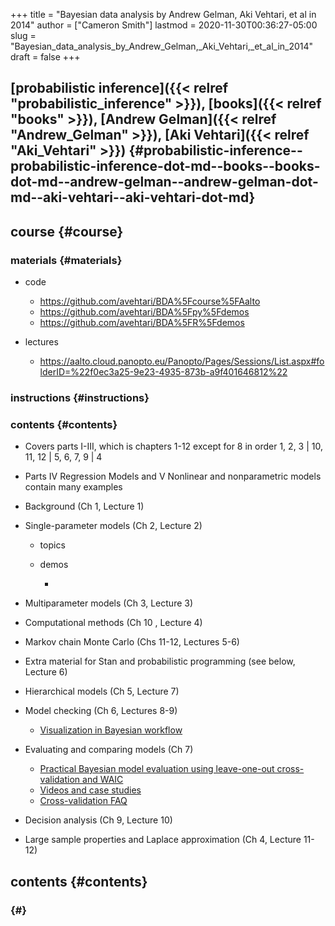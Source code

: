 +++
title = "Bayesian data analysis by Andrew Gelman, Aki Vehtari, et al in 2014"
author = ["Cameron Smith"]
lastmod = 2020-11-30T00:36:27-05:00
slug = "Bayesian_data_analysis_by_Andrew_Gelman,_Aki_Vehtari,_et_al_in_2014"
draft = false
+++

## [probabilistic inference]({{< relref "probabilistic_inference" >}}), [books]({{< relref "books" >}}), [Andrew Gelman]({{< relref "Andrew_Gelman" >}}), [Aki Vehtari]({{< relref "Aki_Vehtari" >}}) {#probabilistic-inference--probabilistic-inference-dot-md--books--books-dot-md--andrew-gelman--andrew-gelman-dot-md--aki-vehtari--aki-vehtari-dot-md}


## course {#course}


### materials {#materials}

<!--list-separator-->

-  code

    <!--list-separator-->

    -  <https://github.com/avehtari/BDA%5Fcourse%5FAalto>

    <!--list-separator-->

    -  <https://github.com/avehtari/BDA%5Fpy%5Fdemos>

    <!--list-separator-->

    -  <https://github.com/avehtari/BDA%5FR%5Fdemos>

<!--list-separator-->

-  lectures

    <!--list-separator-->

    -  <https://aalto.cloud.panopto.eu/Panopto/Pages/Sessions/List.aspx#folderID=%22f0ec3a25-9e23-4935-873b-a9f401646812%22>


### instructions {#instructions}


### contents {#contents}

<!--list-separator-->

-  Covers parts I-III, which is chapters 1-12 except for 8 in order 1, 2, 3 | 10, 11, 12 | 5, 6, 7, 9 | 4

<!--list-separator-->

-  Parts IV Regression Models and V Nonlinear and nonparametric models contain many examples

<!--list-separator-->

-  Background (Ch 1, Lecture 1)

<!--list-separator-->

-  Single-parameter models (Ch 2, Lecture 2)

    <!--list-separator-->

    -  topics

    <!--list-separator-->

    -  demos

        <!--list-separator-->

        -

<!--list-separator-->

-  Multiparameter models (Ch 3, Lecture 3)

<!--list-separator-->

-  Computational methods (Ch 10 , Lecture 4)

<!--list-separator-->

-  Markov chain Monte Carlo (Chs 11-12, Lectures 5-6)

<!--list-separator-->

-  Extra material for Stan and probabilistic programming (see below, Lecture 6)

<!--list-separator-->

-  Hierarchical models (Ch 5, Lecture 7)

<!--list-separator-->

-  Model checking (Ch 6, Lectures 8-9)

    <!--list-separator-->

    -  [Visualization in Bayesian workflow](https://doi.org/10.1111/rssa.12378)

<!--list-separator-->

-  Evaluating and comparing models (Ch 7)

    <!--list-separator-->

    -  [Practical Bayesian model evaluation using leave-one-out cross-validation and WAIC](http://link.springer.com/article/10.1007/s11222-016-9696-4)

    <!--list-separator-->

    -  [Videos and case studies](https://avehtari.github.io/modelselection/)

    <!--list-separator-->

    -  [Cross-validation FAQ](https://avehtari.github.io/modelselection/CV-FAQ.html)

<!--list-separator-->

-  Decision analysis (Ch 9, Lecture 10)

<!--list-separator-->

-  Large sample properties and Laplace approximation (Ch 4, Lecture 11-12)


## contents {#contents}


###  {#}
